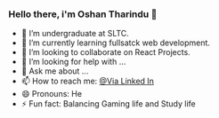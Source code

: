 ### Hello there, i'm Oshan Tharindu 👋

- 🔭 I’m undergraduate at SLTC. 
- 🌱 I’m currently learning fullsatck web development.
- 👯 I’m looking to collaborate on React Projects.
- 🤔 I’m looking for help with ...
- 💬 Ask me about ...
- 📫 How to reach me: [@Via Linked In](linkedin.com/in/oshan-tharindu-ranasinghe-8aa98111b)
- 😄 Pronouns: He
- ⚡ Fun fact: Balancing Gaming life and Study life 


